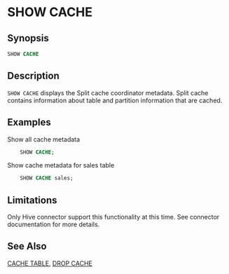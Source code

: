 
SHOW CACHE
==========

Synopsis
--------

``` sql
SHOW CACHE
```

Description
-----------

`SHOW CACHE` displays the Split cache coordinator metadata. Split cache contains information about table and partition information that are cached.

Examples
--------

Show all cache metadata
 
```sql
    SHOW CACHE;
```

Show cache metadata for sales table

```sql
    SHOW CACHE sales;
```  

Limitations
-----------

Only Hive connector support this functionality at this time. See connector documentation for more details.

See Also
--------

[CACHE TABLE](./cache-table.md), [DROP CACHE](./drop-cache.md)